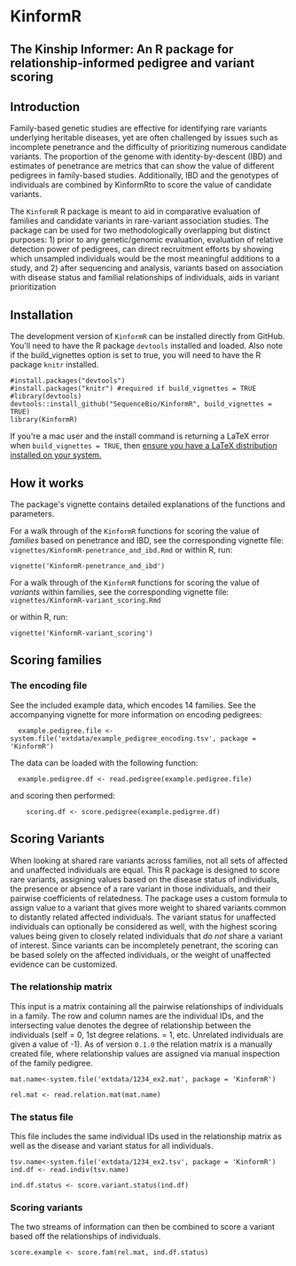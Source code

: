 # KinformR
## The Kinship Informer: An R package for relationship-informed pedigree and variant scoring


## Introduction

Family-based genetic studies are effective for identifying rare variants underlying heritable diseases, yet are often challenged by issues such as incomplete penetrance and the difficulty of prioritizing numerous candidate variants. The proportion of the genome with identity-by-descent (IBD) and estimates of penetrance are metrics that can show the value of different pedigrees in family-based studies. Additionally, IBD and the genotypes of individuals are combined by KinformRto to score the value of candidate variants.

The `KinformR` R package is meant to aid in comparative evaluation of families and candidate variants in rare-variant association studies. The package can be used for two methodologically overlapping but distinct purposes: 1) prior to any genetic/genomic evaluation, evaluation of relative detection power of pedigrees, can direct recruitment efforts by showing which unsampled individuals would be the most meaningful additions to a study, and 2) after sequencing and analysis,  variants based on association with disease status and familial  relationships of individuals, aids in variant prioritization


## Installation

The development version of `KinformR` can be installed directly from GitHub. You'll need to have the R package `devtools` installed and loaded. Also note if the build_vignettes option is set to true, you will need to have the R package `knitr` installed.

```
#install.packages("devtools")
#install.packages("knitr") #required if build_vignettes = TRUE
#library(devtools)
devtools::install_github("SequenceBio/KinformR", build_vignettes = TRUE)
library(KinformR)
```
If you're a mac user and the install command is returning a LaTeX error when `build_vignettes = TRUE`, then [ensure you have a LaTeX distribution installed on your system.](https://cran.r-project.org/web/packages/tinytex/index.html)

## How it works

The package's vignette contains detailed explanations of the functions and parameters.

For a walk through of the `KinformR` functions for scoring the value of *families* based on penetrance and IBD, see the corresponding vignette file:
`vignettes/KinformR-penetrance_and_ibd.Rmd`
or within R, run:
```
vignette('KinformR-penetrance_and_ibd')
```

For a walk through of the `KinformR` functions for scoring the value of *variants* within families, see the corresponding vignette file:
`vignettes/KinformR-variant_scoring.Rmd`

or within R, run:
```
vignette('KinformR-variant_scoring')
```

## Scoring families

### The encoding file

See the included example data, which encodes 14 families. See the accompanying vignette for more information on encoding pedigrees:
```
  example.pedigree.file <-system.file('extdata/example_pedigree_encoding.tsv', package = 'KinformR')
```
The data can be loaded with the following function:
```
  example.pedigree.df <- read.pedigree(example.pedigree.file)
```
and scoring then performed:
```
    scoring.df <- score.pedigree(example.pedigree.df)
```

## Scoring Variants

When looking at shared rare variants across families, not all sets of affected and unaffected individuals are equal. This R package is designed to score rare variants, assigning values based on the disease status of individuals, the presence or absence of a rare variant in those individuals, and their pairwise coefficients of relatedness. The package uses a custom formula to assign value to a variant that gives more weight to shared variants common to distantly related affected individuals. The variant status for unaffected individuals can optionally be considered as well, with the highest scoring values being given to closely related individuals that *do not* share a variant of interest. Since variants can be incompletely penetrant, the scoring can be based solely on the affected individuals, or the weight of unaffected evidence can be customized.


### The relationship matrix

This input is a matrix containing all the pairwise relationships of individuals in a family. The row and column names are the individual IDs, and the intersecting value denotes the degree of relationship between the individuals (self = 0, 1st degree relations. = 1, etc. Unrelated individuals are given a value of -1). As of version `0.1.0` the relation matrix is a manually created file, where relationship values are assigned via manual inspection of the family pedigree.

```
mat.name<-system.file('extdata/1234_ex2.mat', package = 'KinformR')

rel.mat <- read.relation.mat(mat.name)
```

### The status file

This file includes the same individual IDs used in the relationship matrix as well as the disease and variant status for all individuals.

```
tsv.name<-system.file('extdata/1234_ex2.tsv', package = 'KinformR')
ind.df <- read.indiv(tsv.name)

ind.df.status <- score.variant.status(ind.df)

```

### Scoring variants
The two streams of information can then be combined to score a variant based off the relationships of individuals.

```
score.example <- score.fam(rel.mat, ind.df.status)
```

